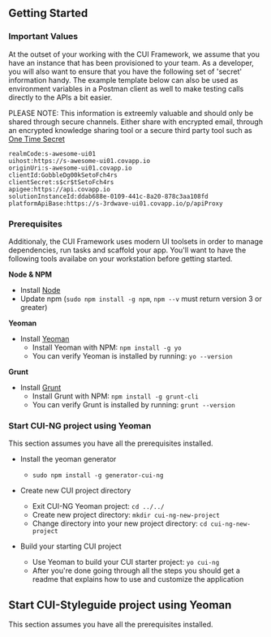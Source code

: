 ## **Getting Started**

### **Important Values**

At the outset of your working with the CUI Framework, we assume that you have an instance that has been provisioned to your team.  As a developer, you will also want to ensure that you have the following set of 'secret' information handy.  The example template below can also be used as environment variables in a Postman client as well to make testing calls directly to the APIs a bit easier.

PLEASE NOTE:  This information is extreemly valuable and should only be shared through secure channels.  Either share with encrypted email, through an encrypted knowledge sharing tool or a secure third party tool such as [One Time Secret](https://onetimesecret.com)

```
realmCode:s-awesome-ui01
uihost:https://s-awesome-ui01.covapp.io
originUri:s-awesome-ui01.covapp.io
clientId:GobbleDg00kSetoFch4rs
clientSecret:s$cr$tSetoFch4rs
apigee:https://api.covapp.io
solutionInstanceId:ddab688e-0109-441c-8a20-878c3aa108fd
platformApiBase:https://s-3rdwave-ui01.covapp.io/p/apiProxy
```


### **Prerequisites**

Additionaly, the CUI Framework uses modern UI toolsets in order to manage dependencies, run tasks and scaffold your app.  You'll want to have the following tools availabe on your workstation before getting started.

**Node & NPM**

* Install [Node](https://nodejs.org/en/)
* Update npm \(`sudo npm install -g npm`, `npm --v` must return version 3 or greater\)

**Yeoman**

* Install [Yeoman](http://yeoman.io/)
  * Install Yeoman with NPM: `npm install -g yo`
  * You can verify Yeoman is installed by running: `yo --version`


**Grunt**

* Install [Grunt](http://gruntjs.com/)
  * Install Grunt with NPM: `npm install -g grunt-cli`
  * You can verify Grunt is installed by running: `grunt --version`


### **Start CUI-NG project using Yeoman**

This section assumes you have all the prerequisites installed.

* Install the yeoman generator

  * `sudo npm install -g generator-cui-ng`

* Create new CUI project directory

  * Exit CUI-NG Yeoman project: `cd ../../`
  * Create new project directory: `mkdir cui-ng-new-project`
  * Change directory into your new project directory: `cd cui-ng-new-project`

* Build your starting CUI project

  * Use Yeoman to build your CUI starter project: `yo cui-ng`
  * After you're done going through all the steps you should get a readme that explains how to use and customize the application


## **Start CUI-Styleguide project using Yeoman**

This section assumes you have all the prerequisites installed.



